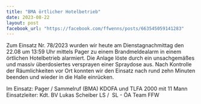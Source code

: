 ```yaml
---
title: "BMA örtlicher Hotelbetrieb"
date: 2023-08-22
layout: post
facebook_url: "https://facebook.com/ffwenns/posts/663545059141283"
---
```


Zum Einsatz Nr. 78/2023 wurden wir heute am Dienstagnachmittag den 22.08 um 13:59 Uhr mittels Pager zu einem Brandmeldealarm in einem örtlichen Hotelbetrieb alarmiert. Die Anlage löste durch ein unsachgemäßes und massiv überdosiertes versprayen einer Spraydose aus. Nach Kontrolle der Räumlichkeiten vor Ort konnten wir den Einsatz nach rund zehn Minuten beenden und wieder in die Halle einrücken. 

Im Einsatz:
 Pager / Sammelruf (BMA) 
 KDOFA und TLFA 2000 mit 11 Mann 
 Einsatzleiter: Kdt. BV Lukas Scheiber
 LS / ️ SL - ÖA Team FFW
